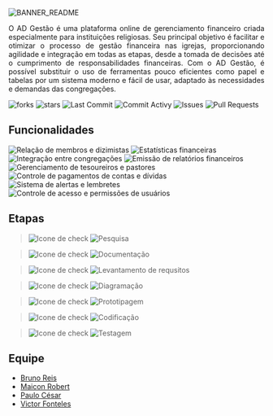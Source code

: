 ![BANNER_README](https://user-images.githubusercontent.com/60708311/211361317-8ed0ed0c-8be3-4621-84f2-249afb7cbe7f.png)

<p align="justify">
O AD Gestão é uma plataforma online de gerenciamento financeiro criada especialmente para instituições religiosas. Seu principal objetivo é facilitar e otimizar o processo de gestão financeira nas igrejas, proporcionando agilidade e integração em todas as etapas, desde a tomada de decisões até o cumprimento de responsabilidades financeiras. Com o AD Gestão, é possível substituir o uso de ferramentas pouco eficientes como papel e tabelas por um sistema moderno e fácil de usar, adaptado às necessidades e demandas das congregações.
</p>

![forks](https://img.shields.io/github/forks/maiconrp/AD-Gestao.svg?color=white&style=for-the-badge)
![stars](https://img.shields.io/github/stars/maiconrp/AD-Gestao.svg?color=white&style=for-the-badge)
![Last Commit](https://img.shields.io/github/last-commit/maiconrp/AD-Gestao?display_timestamp=committer&color=white&style=for-the-badge)
![Commit Activy](https://img.shields.io/github/commit-activity/w/maiconrp/AD-Gestao?color=white&style=for-the-badge)
![Issues](https://img.shields.io/github/issues/maiconrp/AD-Gestao?color=white&style=for-the-badge)
![Pull Requests](https://img.shields.io/github/issues-pr/maiconrp/AD-Gestao?color=white&style=for-the-badge)

## Funcionalidades
![Relação de membros e dizimistas](https://img.shields.io/badge/Relação%20de%20membros%20e%20dizimistas-white?style=for-the-badge&logo=clipboard-list&logoColor=white)
![Estatísticas financeiras](https://img.shields.io/badge/Estatísticas%20financeiras-3E3D3D?style=for-the-badge&logo=clipboard-list&logoColor=white)
![Integração entre congregações](https://img.shields.io/badge/Integração%20entre%20congregações-white?style=for-the-badge&logo=clipboard-list&logoColor=white)
![Emissão de relatórios financeiros](https://img.shields.io/badge/Emissão%20de%20relatórios-3E3D3D?style=for-the-badge&logo=clipboard-list&logoColor=white)
![Gerenciamento de tesoureiros e pastores](https://img.shields.io/badge/Gerencia%20de%20tesoureiros%20e%20pastores-white?style=for-the-badge&logo=clipboard-list&logoColor=white)
![Controle de pagamentos de contas e dívidas](https://img.shields.io/badge/Controle%20de%20pagamentos%20de%20contas%20e%20dívidas-3E3D3D?style=for-the-badge&logo=clipboard-list&logoColor=white)
![Sistema de alertas e lembretes](https://img.shields.io/badge/Sistema%20de%20alertas-white?style=for-the-badge&logo=clipboard-list&logoColor=white)
![Controle de acesso e permissões de usuários](https://img.shields.io/badge/Controle%20de%20usuários-3E3D3D?style=for-the-badge&logo=clipboard-list&logoColor=white)

## Etapas
> ![Icone de check](https://img.shields.io/badge/✔️-white?style=for-the-badge&logoColor=blue)
![Pesquisa](https://img.shields.io/badge/Pesquisa-3E3D3D?style=for-the-badge&logo=clipboard-list&logoColor=white)

> ![Icone de check](https://img.shields.io/badge/✔️-white?style=for-the-badge&logoColor=blue)
![Documentação](https://img.shields.io/badge/Documentação-3E3D3D?style=for-the-badge&logo=clipboard-list&logoColor=white)

> ![Icone de check](https://img.shields.io/badge/✔️-white?style=for-the-badge&logoColor=blue)
![Levantamento de requsitos](https://img.shields.io/badge/Levantamento%20de%20requsitos-3E3D3D?style=for-the-badge&logo=clipboard-list&logoColor=white)

> ![Icone de check](https://img.shields.io/badge/✔️-white?style=for-the-badge&logoColor=blue)
![Diagramação](https://img.shields.io/badge/Diagramação-3E3D3D?style=for-the-badge&logo=clipboard-list&logoColor=white)

> ![Icone de check](https://img.shields.io/badge/✔️-white?style=for-the-badge&logoColor=blue)
![Prototipagem](https://img.shields.io/badge/Prototipagem-3E3D3D?style=for-the-badge&logo=clipboard-list&logoColor=white)

> ![Icone de check](https://img.shields.io/badge/✔️-white?style=for-the-badge&logoColor=blue)
![Codificação](https://img.shields.io/badge/Codificação-3E3D3D?style=for-the-badge&logo=clipboard-list&logoColor=white)

> ![Icone de check](https://img.shields.io/badge/✔️-white?style=for-the-badge&logoColor=blue)
![Testagem](https://img.shields.io/badge/Testagem-3E3D3D?style=for-the-badge&logo=clipboard-list&logoColor=white)

## Equipe

- [Bruno Reis](https://github.com/brunoreisx)
- [Maicon Robert](https://github.com/maiconrp)
- [Paulo César](https://github.com/Soneca-Zzz)
- [Victor Fonteles](https://github.com/Voctor-367)
